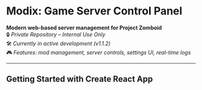 # Modix: Game Server Control Panel

**Modern web-based server management for Project Zomboid**  
🔒 _Private Repository – Internal Use Only_  
🛠️ _Currently in active development (v1.1.2)_  
🎮 _Features: mod management, server controls, settings UI, real-time logs_

---

## Getting Started with Create React App
